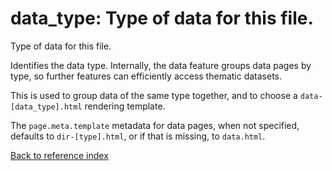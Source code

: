# data_type: Type of data for this file.

Type of data for this file.

Identifies the data type. Internally, the data feature groups data pages by
type, so further features can efficiently access thematic datasets.

This is used to group data of the same type together, and to choose a
`data-[data_type].html` rendering template.

The `page.meta.template` metadata for data pages, when not specified, defaults
to `dir-[type].html`, or if that is missing, to `data.html`.

[Back to reference index](../README.md)

